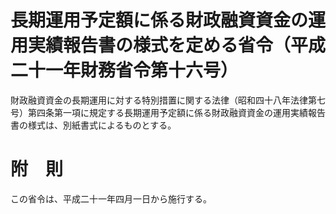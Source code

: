 # 長期運用予定額に係る財政融資資金の運用実績報告書の様式を定める省令（平成二十一年財務省令第十六号）
財政融資資金の長期運用に対する特別措置に関する法律（昭和四十八年法律第七号）第四条第一項に規定する長期運用予定額に係る財政融資資金の運用実績報告書の様式は、別紙書式によるものとする。
# 附　則
この省令は、平成二十一年四月一日から施行する。
